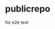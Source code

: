 # publicrepo
for e2e test
































































































































































































































































































































































































































































































































































































































































































































































































































































































































































































































































































































































































































































































































































































































































































































































































































































































































































































































































































































































































































































































































































































































































































































































































































































































































































































































































































































































































































































































































































































































































































































































































































































































































































































































